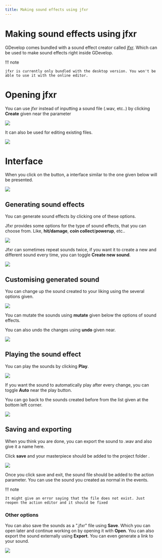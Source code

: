 ```yaml
---
title: Making sound effects using jfxr
---
```

# Making sound effects using jfxr

GDevelop comes bundled with a sound effect creator called [jfxr](https://jfxr.frozenfractal.com/). Which can be used to make sound effects right inside GDevelop.

!!! note

    jfxr is currently only bundled with the desktop version. You won't be able to use it with the online editor.

# Opening jfxr

You can use jfxr instead of inputting a sound file (.wav, etc..) by clicking **Create** given near the parameter

![](/gdevelop5/all-features/audio/usingjfxr0.png)

It can also be used for editing existing files.

![](/gdevelop5/all-features/audio/usingjfxr10.png)

# Interface

When you click on the button, a interface similar to the one given below will be presented.

![](/gdevelop5/all-features/audio/usingjfxr2.png)

## Generating sound effects

You can generate sound effects by clicking one of these options.

Jfxr provides some options for the type of sound effects, that you can choose from. Like, **hit/damage**, **coin collect**/**powerup**, etc..

![](/gdevelop5/all-features/audio/usingjfxr3.png)

Jfxr can sometimes repeat sounds twice, if you want it to create a new and different sound every time, you can toggle **Create new sound**.

![](/gdevelop5/all-features/audio/usingjfxr4.png)

## Customising generated sound

You can change up the sound created to your liking using the several options given.

![](/gdevelop5/all-features/audio/usingjfxr5.png)

You can mutate the sounds using **mutate** given below the options of sound effects.

You can also undo the changes using **undo** given near.

![](/gdevelop5/all-features/audio/usingjfxr12.png)

## Playing the sound effect

You can play the sounds by clicking **Play**.

![](/gdevelop5/all-features/audio/usingjfxr6.png)

If you want the sound to automatically play after every change, you can toggle **Auto** near the play button.

You can go back to the sounds created before from the list given at the bottom left corner.

![](/gdevelop5/all-features/audio/usingjfxr.png)

## Saving and exporting

When you think you are done, you can export the sound to .wav and also give it a name here.

Click **save** and your masterpiece should be added to the project folder .

![](/gdevelop5/all-features/audio/usingjfxr9.png)

Once you click save and exit, the sound file should be added to the action parameter. You can use the sound you created as normal in the events.

!!! note

    It might give an error saying that the file does not exist. Just reopen the action editor and it should be fixed

### Other options

You can also save the sounds as a ".jfxr" file using **Save**. Which you can open later and continue working on by opening it with **Open**. You can also export the sound externally using **Export**. You can even generate a link to your sound.

![](/gdevelop5/all-features/audio/usingjfxr13.png)
